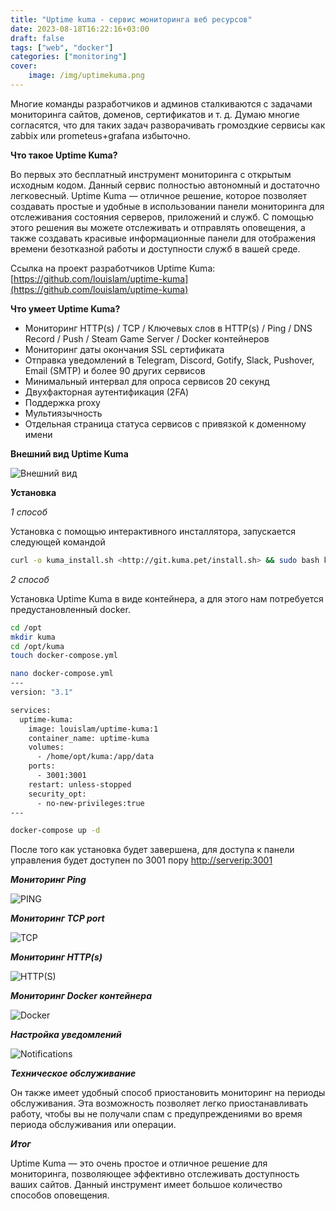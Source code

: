 ```yaml
---
title: "Uptime kuma - сервис мониторинга веб ресурсов"
date: 2023-08-18T16:22:16+03:00
draft: false
tags: ["web", "docker"]
categories: ["monitoring"]
cover:
    image: /img/uptimekuma.png
---
```


Многие команды разработчиков и админов сталкиваются с задачами мониторинга сайтов, доменов, сертификатов и т. д. Думаю многие согласятся, что для таких задач разворачивать громоздкие сервисы как zabbix или prometeus+grafana избыточно.

**Что такое Uptime Kuma?**

Во первых это бесплатный инструмент мониторинга с открытым исходным кодом. Данный сервис полностью автономный и достаточно легковесный. Uptime Kuma — отличное решение, которое позволяет создавать простые и удобные в использовании панели мониторинга для отслеживания состояния серверов, приложений и служб. С помощью этого решения вы можете отслеживать и отправлять оповещения, а также создавать красивые информационные панели для отображения времени безотказной работы и доступности служб в вашей среде.

Ссылка на проект разработчиков Uptime Kuma: [https://github.com/louislam/uptime-kuma](https://github.com/louislam/uptime-kuma)

**Что умеет Uptime Kuma?**

-   Мониторинг HTTP(s) / TCP / Ключевых слов в HTTP(s) / Ping / DNS Record / Push / Steam Game Server / Docker контейнеров
-   Мониторинг даты окончания SSL сертификата
-   Отправка уведомлений в Telegram, Discord, Gotify, Slack, Pushover, Email (SMTP) и более 90 других сервисов
-   Минимальный интервал для опроса сервисов 20 секунд
-   Двухфакторная аутентификация (2FA)
-   Поддержка proxy
-   Мультиязычность
-   Отдельная страница статуса сервисов с привязкой к доменному имени

**Внешний вид Uptime Kuma**

![Внешний вид](/img/uk_view.png#center)

**Установка**

_1 способ_

Установка с помощью интерактивного инсталлятора, запускается следующей командой

```bash
curl -o kuma_install.sh <http://git.kuma.pet/install.sh> && sudo bash kuma_install.sh

```

_2 способ_

Установка Uptime Kuma в виде контейнера, а для этого нам потребуется предустановленный docker.

```bash
cd /opt
mkdir kuma
cd /opt/kuma
touch docker-compose.yml

nano docker-compose.yml
---
version: "3.1"

services:
  uptime-kuma:
    image: louislam/uptime-kuma:1
    container_name: uptime-kuma
    volumes:
      - /home/opt/kuma:/app/data
    ports:
      - 3001:3001
    restart: unless-stopped
    security_opt:
      - no-new-privileges:true
---

docker-compose up -d

```

После того как установка будет завершена, для доступа к панели управления будет доступен по 3001 пору [](http://serverip:3001/)[http://serverip:3001](http://serverip:3001)

_**Мониторинг Ping**_

![PING](/img/uk_ping.png#center)

_**Мониторинг TCP port**_

![TCP](/img/uk_tcp.png#center)

_**Мониторинг HTTP(s)**_

![HTTP(S)](/img/uk_https.png#center)

_**Мониторинг Docker контейнера**_

![Docker](/img/uk_docker.png#center)

_**Настройка уведомлений**_

![Notifications](/img/uk_notification.png#center)

_**Техническое обслуживание**_

Он также имеет удобный способ приостановить мониторинг на периоды обслуживания. Эта возможность позволяет легко приостанавливать работу, чтобы вы не получали спам с предупреждениями во время периода обслуживания или операции.

_**Итог**_

Uptime Kuma — это очень простое и отличное решение для мониторинга, позволяющее эффективно отслеживать доступность ваших сайтов. Данный инструмент имеет большое количество способов оповещения.